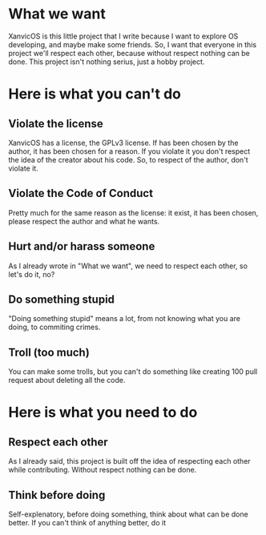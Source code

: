 
# What we want

XanvicOS is this little project that I write because I want to explore OS developing, and maybe make some friends.
So, I want that everyone in this project we'll respect each other, because without respect nothing can be done.
This project isn't nothing serius, just a hobby project.

# Here is what you can't do

## Violate the license

XanvicOS has a license, the GPLv3 license. If has been chosen by the author, it has been chosen for a reason. If you violate it you don't respect the idea of the creator about his code.
So, to respect of the author, don't violate it.

## Violate the Code of Conduct

Pretty much for the same reason as the license: it exist, it has been chosen, please respect the author and what he wants.

## Hurt and/or harass someone

As I already wrote in "What we want", we need to respect each other, so let's do it, no?

## Do something stupid

"Doing something stupid" means a lot, from not knowing what you are doing, to commiting crimes.

## Troll (too much)

You can make some trolls, but you can't do something like creating 100 pull request about deleting all the code.

# Here is what you need to do

## Respect each other

As I already said, this project is built off the idea of respecting each other while contributing. Without respect nothing can be done.

## Think before doing

Self-explenatory, before doing something, think about what can be done better. If you can't think of anything better, do it
